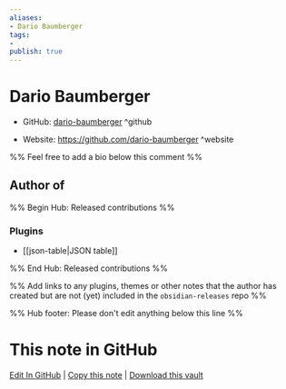 ```yaml
---
aliases:
- Dario Baumberger
tags:
- 
publish: true
---
```


# Dario Baumberger

- GitHub: [dario-baumberger](https://github.com/dario-baumberger/) ^github
<!-- - Discord: `@` ^discord-->
- Website: <https://github.com/dario-baumberger> ^website
<!-- - [[Publish sites|Publish site]]: <https://> ^publish-->

%% Feel free to add a bio below this comment %%


## Author of

%% Begin Hub: Released contributions %%
### Plugins
- [[json-table|JSON table]]

%% End Hub: Released contributions %%

%% Add links to any plugins, themes or other notes that the author has created but are not (yet) included in the `obsidian-releases` repo %%

<!--
### Unlisted plugins
-->

<!--
### Others
-->

<!--
## Sponsor this author
-->

<!-- - [[GitHub sponsors]]: [Sponsor @dario-baumberger on GitHub Sponsors](https://github.com/sponsors/dario-baumberger) ^github-sponsor-->
<!-- - [[Buy me a coffee]]: <https://> ^buy-me-a-coffee-->
<!-- - [[PayPal]]: <https://> ^paypal-->
<!-- - [[Patreon]]: <https://> ^patreon-->

<!--
## Follow this author
-->

<!-- - [[YouTube Channels|On YouTube]]: <https://> ^youtube-->
<!-- - Twitter: <https://> ^twitter-->
<!-- - ... -->

%% Hub footer: Please don't edit anything below this line %%

# This note in GitHub

<span class="git-footer">[Edit In GitHub](https://github.dev/obsidian-community/obsidian-hub/blob/main/01%20-%20Community/People/dario-baumberger.md "git-hub-edit-note") | [Copy this note](https://raw.githubusercontent.com/obsidian-community/obsidian-hub/main/01%20-%20Community/People/dario-baumberger.md "git-hub-copy-note") | [Download this vault](https://github.com/obsidian-community/obsidian-hub/archive/refs/heads/main.zip "git-hub-download-vault") </span>
